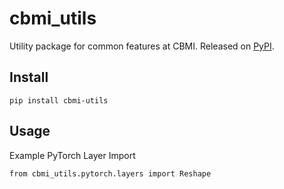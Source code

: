 # cbmi_utils

Utility package for common features at CBMI. Released on [PyPI](https://pypi.org/project/cbmi-utils/).

## Install
```
pip install cbmi-utils
```

## Usage
Example PyTorch Layer Import
```
from cbmi_utils.pytorch.layers import Reshape
```